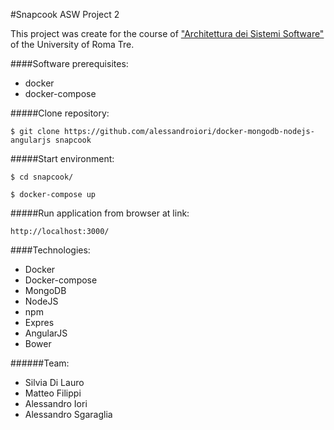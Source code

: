 #Snapcook ASW Project 2

This project was create for the course of ["Architettura dei Sistemi Software"](http://cabibbo.dia.uniroma3.it/asw/) of the University of Roma Tre.

####Software prerequisites:
* docker
* docker-compose

#####Clone repository:

`$ git clone https://github.com/alessandroiori/docker-mongodb-nodejs-angularjs snapcook`

#####Start environment:

`$ cd snapcook/`

`$ docker-compose up`

#####Run application from browser at link:

`http://localhost:3000/`

####Technologies:
* Docker
* Docker-compose
* MongoDB 
* NodeJS 
* npm 
* Expres 
* AngularJS 
* Bower

######Team:
* Silvia Di Lauro
* Matteo Filippi
* Alessandro Iori
* Alessandro Sgaraglia
